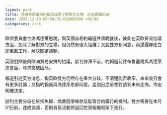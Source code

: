 ```yaml
---
layout: post
title: 馮德萊恩稱與約翰遜加深了解對方立場　形容距離仍遠
date: 2020-12-10 06:54:35.000000000 +08:00
categories: rthk
---
```


歐盟委員會主席馮德萊恩說，與英國首相約翰遜共晉晚餐後，彼此在英歐貿易協議方面，加深了解對方的立場，但仍然有很大距離；又說雙方都同意，兩邊團隊應立即重啟工作，解決關鍵議題。

英國脫歐後與歐洲貿易安排的協議，談判停滯不前，約翰遜前往布魯塞爾與馮德萊恩會面，尋求突破困局。

報道引述英方消息，指英歐雙方仍然存在重大分歧，不清楚能否收窄，未來幾日會有更多討論；又指約翰遜與馮德萊恩都同意，星期日之前會對談判未來走向，作出明確決定。

談判主要分歧在於捕魚權、商業競爭條款及監管合約履行的機制。雙方需要在本月31日前，達成協議，否則貿易活動將返回世貿組織框架下進行。
